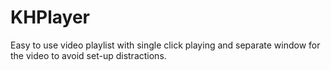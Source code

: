 # KHPlayer
Easy to use video playlist with single click playing and separate window for the video to avoid set-up distractions.
